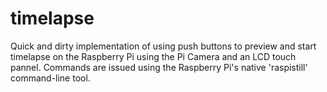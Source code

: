 timelapse
=========
Quick and dirty implementation of using push buttons to preview and start timelapse on the Raspberry Pi using the Pi Camera and an LCD touch pannel. Commands are issued using the Raspberry Pi's native 'raspistill' command-line tool.  

